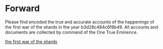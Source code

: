 # Forward

Please find encoded the true and accurate accounts of the happenings of the first war of the shards in the year b3d28c484c6f8b49. All accounts and documents are collected by command of the One True Eminence.

[the first war of the shards](https://github.com/BenjaminDoran/epistlesofadifferenttime)
